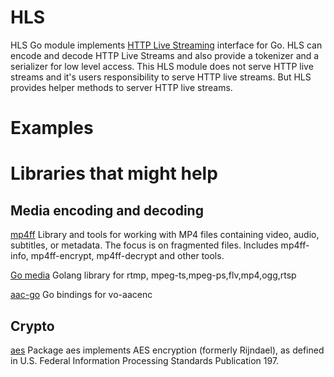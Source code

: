 # HLS
HLS Go module implements [HTTP Live Streaming](https://datatracker.ietf.org/doc/html/rfc8216) interface for Go. HLS can encode and decode HTTP Live Streams and also provide a tokenizer and a serializer for low level access. This HLS module does not serve HTTP live streams and it's users responsibility to serve HTTP live streams. But HLS provides helper methods to server HTTP live streams.

# Examples

# Libraries that might help
## Media encoding and decoding
[mp4ff](https://github.com/Eyevinn/mp4ff)
Library and tools for working with MP4 files containing video, audio, subtitles, or metadata. The focus is on fragmented files. Includes mp4ff-info, mp4ff-encrypt, mp4ff-decrypt and other tools.

[Go media](https://github.com/yapingcat/gomedia)
Golang library for rtmp, mpeg-ts,mpeg-ps,flv,mp4,ogg,rtsp

[aac-go](https://github.com/gen2brain/aac-go)
Go bindings for vo-aacenc

## Crypto
[aes](https://pkg.go.dev/crypto/aes)
Package aes implements AES encryption (formerly Rijndael), as defined in U.S. Federal Information Processing Standards Publication 197.


